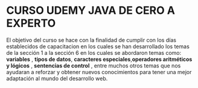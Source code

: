 # CURSO UDEMY JAVA DE CERO A EXPERTO

El objetivo del curso se hace con la finalidad de cumplir con los días establecidos de capacitacion en los cuales se han desarrollado los temas de la sección 1 a la sección 6 en los cuales se abordaron temas como: **variables** , **tipos de datos**, **caracteres especiales**,**operadores aritméticos y lógicos** , **sentencias de control** , entre muchos otros temas que nos ayudaran a reforzar  y obtener nuevos conocimientos para tener una mejor adaptación al mundo del desarrollo web.
 





